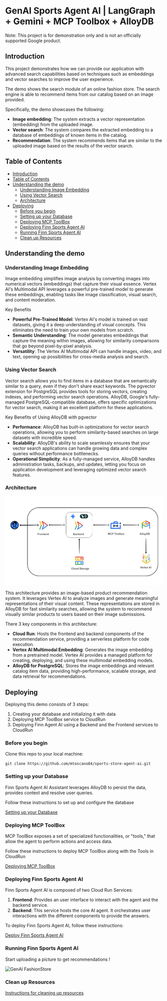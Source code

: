 # GenAI Sports Agent AI | LangGraph + Gemini + MCP Toolbox + AlloyDB

Note: This project is for demonstration only and is not an officially supported Google product.

## Introduction

This project demonstrates how we can provide our application with advanced search capabilities based on techniques such as embeddings and vector searches to improve the user experience.

The demo shows the search module of an online fashion store. The search engine is able to recommend items from our catalog based on an image provided.

Specifically, the demo showcases the following:

- **Image embedding**: The system extracts a vector representation (embedding) from the uploaded image.
- **Vector search**: The system compares the extracted embedding to a database of embeddings of known items in the catalog.
- **Recommendation**: The system recommends items that are similar to the uploaded image based on the results of the vector search.

## Table of Contents
<!-- TOC depthfrom:2 -->

- [Introduction](#introduction)
- [Table of Contents](#table-of-contents)
- [Understanding the demo](#understanding-the-demo)
    - [Understanding Image Embedding](#understanding-image-embedding)
    - [Using Vector Search](#using-vector-search)
    - [Architecture](#architecture)
- [Deploying](#deploying)
    - [Before you begin](#before-you-begin)
    - [Setting up your Database](#setting-up-your-database)
    - [Deploying MCP ToolBox](#deploying-mcp-toolbox)
    - [Deploying Finn Sports Agent AI](#deploying-finn-agent-ai)
    - [Running Finn Sports Agent AI](#running-finn-agent-ai)
    - [Clean up Resources](#clean-up-resources)

<!-- /TOC -->

## Understanding the demo
### Understanding Image Embedding
Image embedding simplifies image analysis by converting images into numerical vectors (embeddings) that capture their visual essence. Vertex AI's Multimodal API leverages a powerful pre-trained model to generate these embeddings, enabling tasks like image classification, visual search, and content moderation.

Key Benefits
- **Powerful Pre-Trained Model**: Vertex AI's model is trained on vast datasets, giving it a deep understanding of visual concepts. This eliminates the need to train your own models from scratch.
- **Semantic Understanding**: The model generates embeddings that capture the meaning within images, allowing for similarity comparisons that go beyond pixel-by-pixel analysis.
- **Versatility**: The Vertex AI Multimodal API can handle images, video, and text, opening up possibilities for cross-media analysis and search.

### Using Vector Search
Vector search allows you to find items in a database that are semantically similar to a query, even if they don't share exact keywords. The pgvector extension for PostgreSQL provides tools for storing vectors, creating indexes, and performing vector search operations. AlloyDB, Google's fully-managed PostgreSQL-compatible database, offers specific optimizations for vector search, making it an excellent platform for these applications.

Key Benefits of Using AlloyDB with pgvector
- **Performance**: AlloyDB has built-in optimizations for vector search operations, allowing you to perform similarity-based searches on large datasets with incredible speed.
- **Scalability**: AlloyDB's ability to scale seamlessly ensures that your vector search applications can handle growing data and complex queries without performance bottlenecks.
- **Operational Simplicity**: As a fully-managed service, AlloyDB handles administration tasks, backups, and updates, letting you focus on application development and leveraging optimized vector search features.

### Architecture
![Architecture](docs/architecture.jpg)

This architecture provides an image-based product recommendation system. It leverages Vertex AI to analyze images and generate meaningful representations of their visual content. These representations are stored in AlloyDB for fast similarity searches, allowing the system to recommend visually similar products to users based on their image submissions.

There 3 key components in this architecture: 
- **Cloud Run**: Hosts the frontend and backend components of the recommendation service, providing a serverless platform for code execution.
- **Vertex AI Multimodal Embedding**: Generates the image embedding from a pretrained model. Vertex AI provides a managed platform for creating, deploying, and using these multimodal embedding models.
- **AlloyDB for PostgreSQL**: Stores the image embeddings and relevant catalog item data, providing high-performance, scalable storage, and data retrieval for recommendations.

## Deploying

Deploying this demo consists of 3 steps:

1. Creating your database and initializing it with data
2. Deploying MCP ToolBox service to CloudRun
3. Deploying Finn Agent AI using a Backend and the Frontend services to CloudRun

### Before you begin
Clone this repo to your local machine:
```
git clone https://github.com/mtoscano84/sports-store-agent-ai.git
```

### Setting up your Database
Finn Sports Agent AI Assistant leverages AlloyDB to persist the data, provides context and resolve user queries.

Follow these instructions to set up and configure the database

[Setting up your Database](docs/alloydb.md)

### Deploying MCP ToolBox
MCP ToolBox exposes a set of specialized functionalities, or "tools," that allow the agent to perform actions and access data.

Follow these instructions to deploy MCP ToolBox along with the Tools in CloudRun

[Deploying MCP ToolBox](docs/toolbox.md)

### Deploying Finn Sports Agent AI
Finn Sports Agent AI is composed of two Cloud Run Services:

1. **Frontend**: Provides an user interface to interact with the agent and the backend service.
2. **Backend**: This service hosts the core AI agent. It orchestrates user interactions with the different components to provide the answers.

To deploy Finn Sports Agent AI, follow these instructions:

[Deploy Finn Sports Agent AI](docs/deploy_app_services.md)

### Running Finn Sports Agent AI
Start uploading a picture to get recommendations !

![GenAI FashionStore](images/GenAIFashionStore_DemoDark.gif)

### Clean up Resources
[Instructions for cleaning up resources](./docs/clean_up.md)

